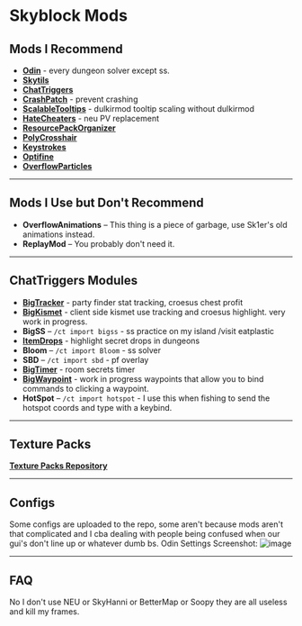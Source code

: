 # Skyblock Mods

## Mods I Recommend
- **[Odin](https://github.com/odtheking/Odin/releases)**  - every dungeon solver except ss.
- **[Skytils](https://github.com/Skytils/SkytilsMod/releases)**
- **[ChatTriggers](https://chattriggers.com/)**
- **[CrashPatch](https://github.com/Polyfrost/CrashPatch/releases)** - prevent crashing 
- **[ScalableTooltips](https://github.com/SubAt0m1c/ScalableTooltips/releases)**  - dulkirmod tooltip scaling without dulkirmod
- **[HateCheaters](https://github.com/SubAt0m1c/HateCheaters/releases)**  - neu PV replacement
- **[ResourcePackOrganizer](https://modrinth.com/mod/resource-pack-organizer/versions)** 
- **[PolyCrosshair](https://modrinth.com/mod/crosshair/versions)**  
- **[Keystrokes](https://sk1er.club/mods/keystrokesmod)**  
- **[Optifine](https://optifine.net/downloads)**  
- **[OverflowParticles](https://modrinth.com/mod/overflowparticles/versions)**  

---

## Mods I Use but Don't Recommend
- **OverflowAnimations** – This thing is a piece of garbage, use Sk1er's old animations instead.
- **ReplayMod** – You probably don't need it.

---

## ChatTriggers Modules
- **[BigTracker](https://github.com/eatpIastic/bigtracker)** - party finder stat tracking, croesus chest profit
- **[BigKismet](https://github.com/eatpIastic/bigkismet)** - client side kismet use tracking and croesus highlight. very work in progress.  
- **BigSS** – `/ct import bigss`  - ss practice on my island /visit eatplastic
- **[ItemDrops](https://github.com/eatpIastic/itemdrops)**  - highlight secret drops in dungeons
- **Bloom** – `/ct import Bloom`  - ss solver
- **SBD** – `/ct import sbd` - pf overlay
- **[BigTimer](https://github.com/eatpIastic/bigtimer)** - room secrets timer
- **[BigWaypoint](https://github.com/eatpIastic/bigwaypoint)** - work in progress waypoints that allow you to bind commands to clicking a waypoint.
- **HotSpot** – `/ct import hotspot` - I use this when fishing to send the hotspot coords and type with a keybind.

---

## Texture Packs
 **[Texture Packs Repository](https://github.com/eatpIastic/texturepacks)**

---

## Configs
 Some configs are uploaded to the repo, some aren't because mods aren't that complicated and I cba dealing with people being confused when our gui's don't line up or whatever dumb bs.
 Odin Settings Screenshot:
 ![image](https://github.com/user-attachments/assets/273d403f-c541-437c-a1e2-725ebfe83b67)

---

## FAQ
No I don't use NEU or SkyHanni or BetterMap or Soopy they are all useless and kill my frames.
